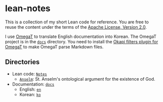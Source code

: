 # lean-notes

This is a collection of my short Lean code for reference. You are free to reuse
the content under the terms of the [Apache License, Version 2.0](./LICENSE).

I use [OmegaT][omt] to translate English documentation into Korean. The OmegaT
project is in the [`docs`](./docs) directory. You need to install the [Okapi
filters plugin for OmegaT][okapi] to make OmegaT parse Markdown files.

## Directories

* Lean code: [`Notes`](./Notes)
  * [`Anselm`](./Notes/Anselm.lean): St. Anselm's ontological argument for the
    existence of God.
* Documentation: [`docs`](./docs)
  * English: [`en`](./docs/en)
  * Korean: [`ko`](./docs/ko)

[omt]: https://omegat.org/
[okapi]: https://okapiframework.org/wiki/index.php/Okapi_Filters_Plugin_for_OmegaT
